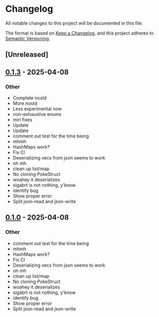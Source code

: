 # Changelog

All notable changes to this project will be documented in this file.

The format is based on [Keep a Changelog](https://keepachangelog.com/en/1.0.0/),
and this project adheres to [Semantic Versioning](https://semver.org/spec/v2.0.0.html).

## [Unreleased]

## [0.1.3](https://github.com/facet-rs/facet/releases/tag/facet-json-read-v0.1.3) - 2025-04-08

### Other

- Complete nostd
- More nostd
- Less experimental now
- non-exhaustive enums
- miri fixes
- Update
- Update
- comment out test for the time being
- mhmh
- HashMaps work?
- Fix CI
- Deserializing vecs from json seems to work
- oh mh
- clean up list/map
- No cloning PokeStruct
- woahey it deserializes
- sigabrt is not nothing, y'know
- identify bug
- Show proper error
- Split json-read and json-write

## [0.1.0](https://github.com/facet-rs/facet/releases/tag/facet-json-read-v0.1.0) - 2025-04-08

### Other

- comment out test for the time being
- mhmh
- HashMaps work?
- Fix CI
- Deserializing vecs from json seems to work
- oh mh
- clean up list/map
- No cloning PokeStruct
- woahey it deserializes
- sigabrt is not nothing, y'know
- identify bug
- Show proper error
- Split json-read and json-write
